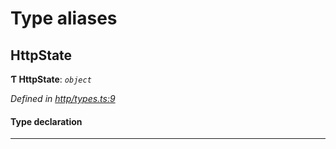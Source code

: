 

# Type aliases

<a id="httpstate"></a>

##  HttpState

**Ƭ HttpState**: *`object`*

*Defined in [http/types.ts:9](https://github.com/polkadot-js/api/blob/73f2a2a/packages/rpc-provider/src/http/types.ts#L9)*

#### Type declaration

___

